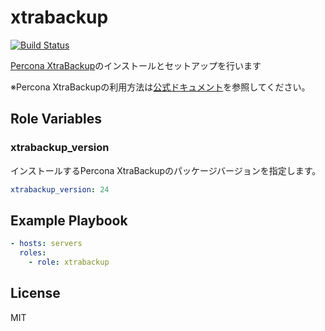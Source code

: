 xtrabackup
=========

[![Build Status](https://travis-ci.org/wate/ansible-role-xtrabackup.svg?branch=master)](https://travis-ci.org/wate/ansible-role-xtrabackup)

[Percona XtraBackup](https://www.percona.com/software/mysql-database/percona-xtrabackup)のインストールとセットアップを行います

※Percona XtraBackupの利用方法は[公式ドキュメント](https://www.percona.com/doc/percona-xtrabackup/2.4/index.html)を参照してください。

Role Variables
--------------

### xtrabackup_version

インストールするPercona XtraBackupのパッケージバージョンを指定します。

```yml
xtrabackup_version: 24
```

Example Playbook
----------------

```yaml
- hosts: servers
  roles:
    - role: xtrabackup
```

License
-------

MIT
